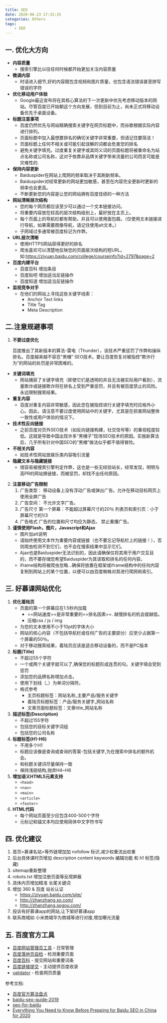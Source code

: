 ```yaml
---
title: SEO
date: 2020-06-23 17:31:15
categories: Others
tags:
    - SEO
---
```


## 一. 优化大方向

- **内容质量**
    - 搜索引擎比以往任何时候都开始更加关注内容质量
- **微调内容**
    - 时请进入细节,好的内容既包含视频和图片质量，也包含语法错误甚至拼写错误的字符
- **优化移动用户体验**
	- Google最近宣布将在其核心算法的下一次更新中优先考虑移动版本的网站。尽管百度已开始朝这个方向发展，但到目前为止，尚未正式将移动设备优先于桌面设备。 
- **标题注意事项**
	- 百度仍然优先与网站精确搜索关键字在网页标题中，而谷歌根据实际内容进行排列。 
	- 页面标题中加入最想要排名的确切关键字非常重要，但请记住要简洁！
	- 页面标题上任何不相关或可能引起误解的词都会危害您的排名
	- 避免关键字填充。过度重复关键字或其同义词的页面标题将被重命名为站点名称或公司名称，这对于依靠非品牌关键字带来流量的公司而言可能是灾难性的.
- **保持内容更新**
	- Baiduspider在网站上爬网的频率取决于其刷新频率。
	- Baiduspider对经常更新的网站更加敏感，甚至在内容完全更新时更新的频率也会更高。
	- 不断更新您的内容是让您的网站拥有百度佳绩的一种方法
- **网站清晰层次结构**
	- 您的每个网页都应该至少可以通过一个文本链接访问。
	- 将重要内容放在较高的层次结构级别上，最好放在主页上。
	- 每个页面上的导航栏都有帮助，并且可以使用面包屑。（仅使用文本链接进行导航，如果需要图像导航，请记住使用alt文本。）
	- 子网域过多通常被百度标记为作弊。
- **URL层次清晰**
	- 使用HTTPS网站获得更好的排名
	- 爬虫喜欢可以清楚地反映您的页面层次结构的短URL。 如:https://ziyuan.baidu.com/college/courseinfo?id=2797&page=2
- **百度内建平台**
    - 百度百科  增加条目
    - 百度贴吧  增加适当反链操作
    - 百度知道  增加适当反链操作
- **监视竞争对手**
    - 在他们的网站上寻找这些关键字线索：
        -   Anchor Text links
        -   Title Tag
        -   Meta Description

## 二.注意规避事项

1. **不要过度优化**

    百度推出了其新版本的算法-雷电（Thunder），该技术严重惩罚了作弊和操纵排名。百度越来越不容忍“黑帽” SEO技术。要让百度恢复对被指控“欺诈行为”的网站的处罚是非常困难的。

- **关键词填充** 
    - 网站捕获了关键字填充（即使它们是透明的并且无法被实际用户看到），流量欺诈或链接欺诈将在排名上受到严重惩罚，并且有被百度禁止的风险。永远限制搜索结果。 
- **重复内容**
    - 百度对重复内容非常敏感，因此您在被指控进行关键字填充时应格外小心。因此，请注意不要过度使用网站中的关键字，尤其是在损害网站整体一致性或用户体验的情况下。  
- **技术性反向链接**
    - 之前百度对页外SEO技术（如反向链接构建，社交信号等）的重视程度较低。这就是导致中国出现许多“黑帽子”现场SEO技术的原因。实施新算法后，几乎所有针对中国SEO的“黑帽”做法似乎都不值得冒险。
- **不相关内容**
    - 如技术性网站放娱乐类内容吸引流量
- **隐藏文本与隐藏链接**
    - 很容易被搜索引擎判定作弊，这也是一些无经验站长，经常发现，明明与高PR的网站换链接，而被惩罚，却找不出任何原因。

2. **注意移动广告限制**
	1. 广告类型： 
		移动设备上没有浮动广告或弹出广告。允许在移动目标网页上使用全屏广告
	2. 广告空间：
		不允许文字广告。
	3. 广告尺寸
		第一个屏幕：不能超过屏幕尺寸的20％
	 	列表页和索引页：小于屏幕尺寸的1/3
	4. 广告格式
		广告的位置和尺寸均应为静态。
		禁止重播广告。
3. **谨慎使用Flash，图片，Javascript和Ajax**
    - 图片加alt说明
	- 请始终使用文本作为重要内容或链接（也不要忘记导航栏上的链接！），否则爬虫检测不到它们，也不会在搜索结果中显示它们。
	- Ajax也是Baiduspider无法识别的，因此请确保仅将其用于用户交互目的，而不要存储您希望Baiduspider为其读取和排名的任何内容。
	- iframe结构将被爬虫忽略...确保将放置在框架或iframe结构中的任何内容复制到网站上的某个位置，以便可以由百度蜘蛛对其进行爬网和索引。


## 三. 好慕课网站优化
1. **优化着陆页**
	- 页面的第一个屏幕应在1.5秒内加载
	    - ==网站速度==是非常重要的==排名因素==. 越慢排名的机会就越低。
	    - 压缩css / js / img
	- 为您的文本使用不小于10pt的字体大小
	- 网站的核心内容（不包括导航栏或任何广告的主要部分）应至少占据第一个屏幕的50％。
	- 对于移动搜索结果，着陆页应该是适合移动设备的，而不是PC版本
2. **标题(Title)**
    - 不超过55个字符
    - 一个或两个关键字就可以了,确保您的标题形成连贯的句。关键字填会受到惩罚
    - 添加您的品牌名称增加点击。
    - 使用下划线（_）为单词分隔符。  
    - 格式参考
        -  主页标题标签：网站名称_主要产品/服务关键字
        -  着陆页标题标签：产品/服务关键字_网站名称
        -  文章页面标题标签：文章title_网站名称 
3. **描述标签(Description)**
    - 不超过155字符
    - 包括您的目标关键字词组
    - 包括您的公司名称
4. **标题标签(H1-H6)**
    - 不用多个H1
    - 标题应该像是查询或查询的答案-包括关键字,为在搜索中排名的额外机会。
    - 和标题关键词尽量保持一致
    - 保持浅层结构,抛弃H4~H6
5. **增加语义HTML5元素支持**
    - `<head>`
    - `<nav>`
    - `<main>` 
    - `<article>` 
    - `<footer>`
6. **HTML代码**
    - 每个网站页面至少应包含400-500个字符
    - 元标记和锚文本均应使用简体中文字符书写

## 四. 优化建议

1. 首页<慕课名站>等外链增加加 nofollow 标识,减少权重流出权重
2. 后台具体课时页增加 description  content  keywords 编辑功能 和 h1 标签(隐藏)
3. sitemap重新整理
4. robots.txt 增加注册页面等反爬屏蔽
5. 具体内页增加精准 长尾关键词
6. 增加 360 & 百度 站长认证
	- https://ziyuan.baidu.com/site/
	- http://zhanzhang.so.com/
	- http://zhanzhang.sogou.com/
7. 投诉有好慕课app的网站,让下架好慕课app
8. 联系商城如 小米商城华为商城等进行对接,增加曝光流量

## 五. 百度官方工具

- [百度网站管理员工具](https://ziyuan.baidu.com/site/index) - 日常管理
- [百度落地页自检](https://ziyuan.baidu.com/page/mobile) - 检测重要页面
- [百度百科](https://baike.baidu.com/) - 提交网站和重要词条
- [百度链接提交](https://ziyuan.baidu.com/linksubmit/url) - 主动提供百度收录
- [validator](https://validator.w3.org/) - 检查网页质量

参考文档:

- [百度官方算法盘点](https://ziyuan.baidu.com/college/documentinfo?id=2797)
- [baidu-seo-guide-2019](https://www.dragonsocial.net/blog/baidu-seo-guide-2019/)
- [seo-for-baidu](http://www.velizaratellalyan.com/china-digital-marketing/seo-for-baidu/)
- [Everything You Need to Know Before Prepping for Baidu SEO in China for 2020](https://blog.rankingbyseo.com/baidu-seo/)
